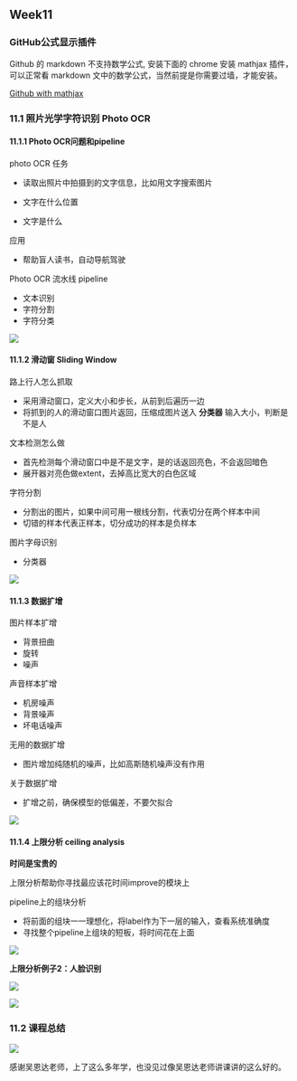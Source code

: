 ## Week11

### GitHub公式显示插件
Github 的 markdown 不支持数学公式, 安装下面的 chrome 安装 mathjax 插件，可以正常看 markdown 文中的数学公式，当然前提是你需要过墙，才能安装。


[Github with mathjax](https://chrome.google.com/webstore/detail/github-with-mathjax/ioemnmodlmafdkllaclgeombjnmnbima)


### 11.1 照片光学字符识别 Photo OCR


#### 11.1.1 Photo OCR问题和pipeline

photo OCR 任务
- 读取出照片中拍摄到的文字信息，比如用文字搜索图片

- 文字在什么位置
- 文字是什么

应用
- 帮助盲人读书，自动导航驾驶


Photo OCR 流水线 pipeline
- 文本识别
- 字符分割
- 字符分类

![](https://user-images.githubusercontent.com/41643043/56883395-23857480-6a99-11e9-9a48-02a9dfc0c90f.png)




#### 11.1.2 滑动窗 Sliding Window



路上行人怎么抓取
- 采用滑动窗口，定义大小和步长，从前到后遍历一边
- 将抓到的人的滑动窗口图片返回，压缩成图片送入 **分类器** 输入大小，判断是不是人

文本检测怎么做
- 首先检测每个滑动窗口中是不是文字，是的话返回亮色，不会返回暗色
- 展开器对亮色做extent，去掉高比宽大的白色区域

字符分割
- 分割出的图片，如果中间可用一根线分割，代表切分在两个样本中间
- 切错的样本代表正样本，切分成功的样本是负样本


图片字母识别
- 分类器

![](https://user-images.githubusercontent.com/41643043/56884798-72350d80-6a9d-11e9-86b3-e5266eb53255.png)



#### 11.1.3 数据扩增


图片样本扩增
- 背景扭曲
- 旋转
- 噪声


声音样本扩增
- 机房噪声
- 背景噪声
- 坏电话噪声

无用的数据扩增
- 图片增加纯随机的噪声，比如高斯随机噪声没有作用


关于数据扩增
- 扩增之前，确保模型的低偏差，不要欠拟合

![](https://user-images.githubusercontent.com/41643043/56887159-68160d80-6aa3-11e9-9b72-27c433b18da1.png)



#### 11.1.4 上限分析 ceiling analysis

**时间是宝贵的**

上限分析帮助你寻找最应该花时间improve的模块上


pipeline上的组块分析
- 将前面的组块一一理想化，将label作为下一层的输入，查看系统准确度
- 寻找整个pipeline上组块的短板，将时间花在上面


![](https://user-images.githubusercontent.com/41643043/56888178-fbe8d900-6aa5-11e9-8d51-a30c5467c344.png)


**上限分析例子2：人脸识别**

![](https://user-images.githubusercontent.com/41643043/56888182-fe4b3300-6aa5-11e9-80c9-1722325f7824.png)


![](https://user-images.githubusercontent.com/41643043/56888179-fd1a0600-6aa5-11e9-8f73-a1d9aa044063.png)


### 11.2 课程总结

![](https://user-images.githubusercontent.com/41643043/56889535-2e480580-6aa9-11e9-8641-7c2b02047e8e.png)


感谢吴恩达老师，上了这么多年学，也没见过像吴恩达老师讲课讲的这么好的。